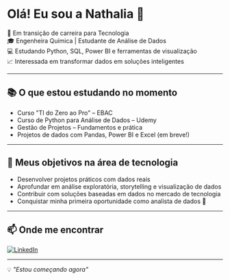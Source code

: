 # Olá! Eu sou a Nathalia 👋

🎯 Em transição de carreira para Tecnologia  
🎓 Engenheira Química | Estudante de Análise de Dados  
💻 Estudando Python, SQL, Power BI e ferramentas de visualização  
📈 Interessada em transformar dados em soluções inteligentes

---

## 📚 O que estou estudando no momento

- Curso "TI do Zero ao Pro" – EBAC  
- Curso de Python para Análise de Dados – Udemy  
- Gestão de Projetos – Fundamentos e prática  
- Projetos de dados com Pandas, Power BI e Excel (em breve!)

---

## 🎯 Meus objetivos na área de tecnologia

- Desenvolver projetos práticos com dados reais  
- Aprofundar em análise exploratória, storytelling e visualização de dados  
- Contribuir com soluções baseadas em dados no mercado de tecnologia  
- Conquistar minha primeira oportunidade como analista de dados 🚀

---

## 📫 Onde me encontrar

[![LinkedIn](https://img.shields.io/badge/-LinkedIn-0A66C2?style=flat&logo=linkedin&logoColor=white)](https://www.linkedin.com/in/nathalia-zolin-199170169)

---

💡 *"Estou começando agora"*


<!--
**Nathaliazolin/nathaliazolin** is a ✨ _special_ ✨ repository because its `README.md` (this file) appears on your GitHub profile.

Here are some ideas to get you started:

- 🔭 I’m currently working on ...
- 🌱 I’m currently learning ...
- 👯 I’m looking to collaborate on ...
- 🤔 I’m looking for help with ...
- 💬 Ask me about ...
- 📫 How to reach me: ...
- 😄 Pronouns: ...
- ⚡ Fun fact: ...
-->
